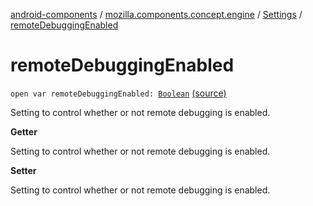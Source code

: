 [android-components](../../index.md) / [mozilla.components.concept.engine](../index.md) / [Settings](index.md) / [remoteDebuggingEnabled](./remote-debugging-enabled.md)

# remoteDebuggingEnabled

`open var remoteDebuggingEnabled: `[`Boolean`](https://kotlinlang.org/api/latest/jvm/stdlib/kotlin/-boolean/index.html) [(source)](https://github.com/mozilla-mobile/android-components/blob/master/components/concept/engine/src/main/java/mozilla/components/concept/engine/Settings.kt#L129)

Setting to control whether or not remote debugging is enabled.

**Getter**

Setting to control whether or not remote debugging is enabled.

**Setter**

Setting to control whether or not remote debugging is enabled.

